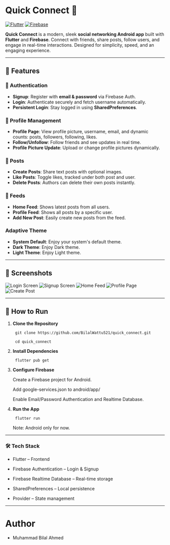 # Quick Connect 📱

[![Flutter](https://img.shields.io/badge/Flutter-2.10-blue?logo=flutter)](https://flutter.dev/)
[![Firebase](https://img.shields.io/badge/Firebase-FFCA28?logo=firebase&logoColor=black)](https://firebase.google.com/)

**Quick Connect** is a modern, sleek **social networking Android app** built with **Flutter** and **Firebase**. Connect with friends, share posts, follow users, and engage in real-time interactions. Designed for simplicity, speed, and an engaging experience.

---

## 🌟 Features

### 🔑 Authentication
- **Signup**: Register with **email & password** via Firebase Auth.
- **Login**: Authenticate securely and fetch username automatically.
- **Persistent Login**: Stay logged in using **SharedPreferences**.

### 👤 Profile Management
- **Profile Page**: View profile picture, username, email, and dynamic counts: posts, followers, following, likes.
- **Follow/Unfollow**: Follow friends and see updates in real time.
- **Profile Picture Update**: Upload or change profile pictures dynamically.

### 📝 Posts
- **Create Posts**: Share text posts with optional images.
- **Like Posts**: Toggle likes, tracked under both post and user.
- **Delete Posts**: Authors can delete their own posts instantly.

### 📲 Feeds
- **Home Feed**: Shows latest posts from all users.
- **Profile Feed**: Shows all posts by a specific user.
- **Add New Post**: Easily create new posts from the feed.

### Adaptive Theme
- **System Default**: Enjoy your system's default theme.
- **Dark Theme**: Enjoy Dark theme.
- **Light Theme**: Enjoy Light theme.

---

## 📸 Screenshots


![Login Screen](screenshots/login.png)
![Signup Screen](screenshots/signup.png)
![Home Feed](screenshots/home.png)
![Profile Page](screenshots/profile.png)
![Create Post](screenshots/add_post.png)

---

## 🚀 How to Run

1. **Clone the Repository**

        git clone https://github.com/BilalWattu521/quick_connect.git

        cd quick_connect

3. **Install Dependencies**

        flutter pub get

3. **Configure Firebase**

      Create a Firebase project for Android.

      Add google-services.json to android/app/

      Enable Email/Password Authentication and Realtime Database.

4. **Run the App**

        flutter run
   
      Note: Android only for now.
---

### 🛠 Tech Stack
  - Flutter – Frontend

  - Firebase Authentication – Login & Signup

  - Firebase Realtime Database – Real-time storage

  - SharedPreferences – Local persistence

  - Provider – State management
---

# Author
- Muhammad Bilal Ahmed
